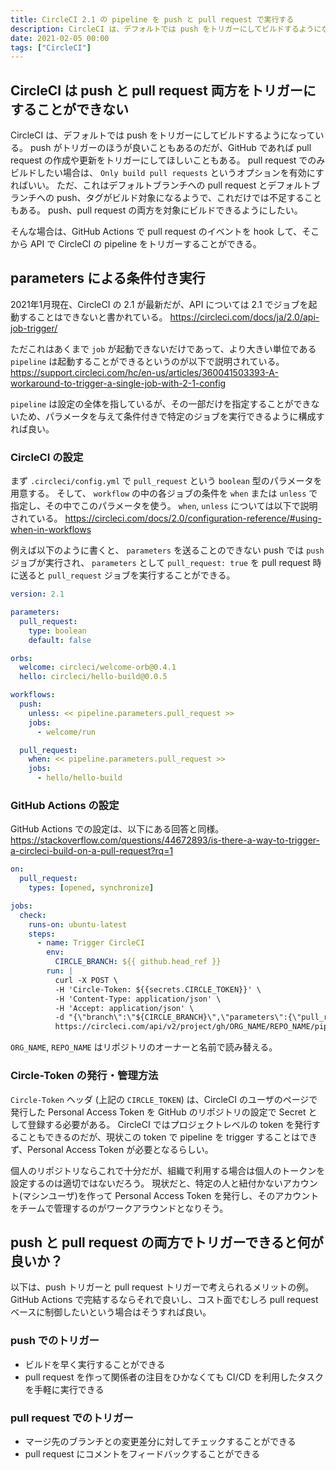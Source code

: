 ```yaml
---
title: CircleCI 2.1 の pipeline を push と pull request で実行する
description: CircleCI は、デフォルトでは push をトリガーにしてビルドするようになっている。
date: 2021-02-05 00:00
tags: ["CircleCI"]
---
```


## CircleCI は push と pull request 両方をトリガーにすることができない

CircleCI は、デフォルトでは push をトリガーにしてビルドするようになっている。
push がトリガーのほうが良いこともあるのだが、GitHub であれば pull request の作成や更新をトリガーにしてほしいこともある。
pull request でのみビルドしたい場合は、 `Only build pull requests` というオプションを有効にすればいい。
ただ、これはデフォルトブランチへの pull request とデフォルトブランチへの push、タグがビルド対象になるようで、これだけでは不足することもある。
push、pull request の両方を対象にビルドできるようにしたい。

そんな場合は、GitHub Actions で pull request のイベントを hook して、そこから API で CircleCI の pipeline をトリガーすることができる。

## parameters による条件付き実行

2021年1月現在、CircleCI の 2.1 が最新だが、API については 2.1 でジョブを起動することはできないと書かれている。
https://circleci.com/docs/ja/2.0/api-job-trigger/

ただこれはあくまで `job` が起動できないだけであって、より大きい単位である `pipeline` は起動することができるというのが以下で説明されている。
https://support.circleci.com/hc/en-us/articles/360041503393-A-workaround-to-trigger-a-single-job-with-2-1-config

`pipeline` は設定の全体を指しているが、その一部だけを指定することができないため、パラメータを与えて条件付きで特定のジョブを実行できるように構成すれば良い。

### CircleCI の設定

まず `.circleci/config.yml` で `pull_request` という `boolean` 型のパラメータを用意する。
そして、 `workflow` の中の各ジョブの条件を `when` または `unless` で指定し、その中でこのパラメータを使う。
`when`, `unless` については以下で説明されている。
https://circleci.com/docs/2.0/configuration-reference/#using-when-in-workflows

例えば以下のように書くと、 `parameters` を送ることのできない push では `push` ジョブが実行され、 `parameters` として `pull_request: true` を pull request 時に送ると `pull_request` ジョブを実行することができる。

```yaml
version: 2.1

parameters:
  pull_request:
    type: boolean
    default: false

orbs:
  welcome: circleci/welcome-orb@0.4.1
  hello: circleci/hello-build@0.0.5

workflows:
  push:
    unless: << pipeline.parameters.pull_request >>
    jobs:
      - welcome/run

  pull_request:
    when: << pipeline.parameters.pull_request >>
    jobs:
      - hello/hello-build
```

### GitHub Actions の設定

GitHub Actions での設定は、以下にある回答と同様。
https://stackoverflow.com/questions/44672893/is-there-a-way-to-trigger-a-circleci-build-on-a-pull-request?rq=1

```yaml
on:
  pull_request:
    types: [opened, synchronize]

jobs:
  check:
    runs-on: ubuntu-latest
    steps:
      - name: Trigger CircleCI
        env:
          CIRCLE_BRANCH: ${{ github.head_ref }}
        run: |
          curl -X POST \
          -H 'Circle-Token: ${{secrets.CIRCLE_TOKEN}}' \
          -H 'Content-Type: application/json' \
          -H 'Accept: application/json' \
          -d "{\"branch\":\"${CIRCLE_BRANCH}\",\"parameters\":{\"pull_request\":true}}" \
          https://circleci.com/api/v2/project/gh/ORG_NAME/REPO_NAME/pipeline
```

`ORG_NAME`, `REPO_NAME` はリポジトリのオーナーと名前で読み替える。

### Circle-Token の発行・管理方法

`Circle-Token` ヘッダ (上記の `CIRCLE_TOKEN`) は、CircleCI のユーザのページで発行した Personal Access Token を GitHub のリポジトリの設定で Secret として登録する必要がある。
CircleCI ではプロジェクトレベルの token を発行することもできるのだが、現状この token で pipeline を trigger することはできず、Personal Access Token が必要となるらしい。

個人のリポジトリならこれで十分だが、組織で利用する場合は個人のトークンを設定するのは適切ではないだろう。
現状だと、特定の人と紐付かないアカウント(マシンユーザ)を作って Personal Access Token を発行し、そのアカウントをチームで管理するのがワークアラウンドとなりそう。

## push と pull request の両方でトリガーできると何が良いか？

以下は、push トリガーと pull request トリガーで考えられるメリットの例。
GitHub Actions で完結するならそれで良いし、コスト面でむしろ pull request ベースに制御したいという場合はそうすれば良い。

### push でのトリガー

- ビルドを早く実行することができる
- pull request を作って関係者の注目をひかなくても CI/CD を利用したタスクを手軽に実行できる

### pull request でのトリガー

- マージ先のブランチとの変更差分に対してチェックすることができる
- pull request にコメントをフィードバックすることができる
